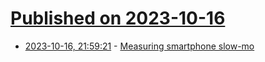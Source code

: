 # [Published on 2023-10-16](index.md)

* [2023-10-16, 21:59:21](https://lobste.rs/s/aax70v/measuring_smartphone_slow_mo) - [Measuring smartphone slow-mo](https://www.thregr.org/wavexx/rnd/20231015-measuring_smartphone_slowmo/)

